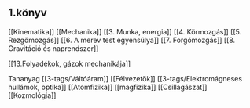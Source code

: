 ## 1.könyv 
[[Kinematika]]
[[Mechanika]]
[[3. Munka, energia]]
[[4. Körmozgás]]
[[5. Rezgőmozgás]]
[[6. A merev test egyensúlya]]
[[7. Forgómozgás]]
[[8. Gravitáció és naprendszer]]




[[13.Folyadékok, gázok mechanikája]]

Tananyag
[[3-tags/Váltóáram]]
[[Félvezetők]]
[[3-tags/Elektromágneses hullámok, optika]]
[[Atomfizika]]
[[magfizika]]
[[Csillagászat]]
[[Kozmológia]]



